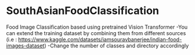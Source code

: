 # SouthAsianFoodClassification
Food Image Classification based using pretrained Vision Transformer
-You can extend the training dataset by combining them from different sources (i.e : https://www.kaggle.com/datasets/iamsouravbanerjee/indian-food-images-dataset)
-Change the number of classes and directory accordingly
